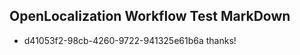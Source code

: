 ## OpenLocalization Workflow Test MarkDown
* d41053f2-98cb-4260-9722-941325e61b6a thanks!

<!--HONumber=Aug16_HO4-->


